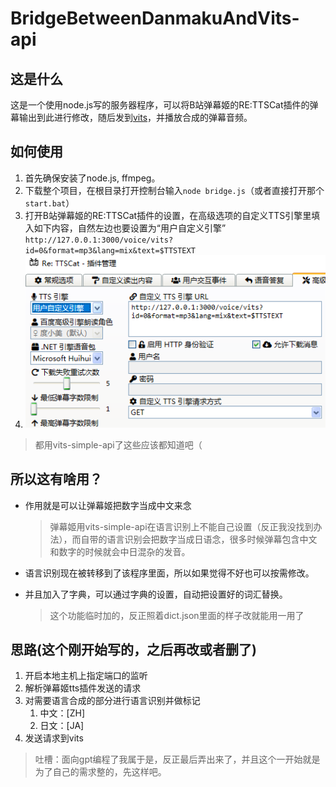 # BridgeBetweenDanmakuAndVits-api

## 这是什么

这是一个使用node.js写的服务器程序，可以将B站弹幕姬的RE:TTSCat插件的弹幕输出到此进行修改，随后发到[vits](https://github.com/Artrajz/vits-simple-api)，并播放合成的弹幕音频。

## 如何使用

1. 首先确保安装了node.js, ffmpeg。
2. 下载整个项目，在根目录打开控制台输入`node bridge.js`（或者直接打开那个`start.bat`）
3. 打开B站弹幕姬的RE:TTSCat插件的设置，在高级选项的自定义TTS引擎里填入如下内容，自然左边也要设置为“用户自定义引擎”
   `http://127.0.0.1:3000/voice/vits?id=0&format=mp3&lang=mix&text=$TTSTEXT`
4. ![example](./imgs/danaku.png)

> 都用vits-simple-api了这些应该都知道吧（

## 所以这有啥用？

* 作用就是可以让弹幕姬把数字当成中文来念  
  > 弹幕姬用vits-simple-api在语言识别上不能自己设置（反正我没找到办法），而自带的语言识别会把数字当成日语念，很多时候弹幕包含中文和数字的时候就会中日混杂的发音。　　

* 语言识别现在被转移到了该程序里面，所以如果觉得不好也可以按需修改。  
* 并且加入了字典，可以通过字典的设置，自动把设置好的词汇替换。  
  > 这个功能临时加的，反正照着dict.json里面的样子改就能用一用了

## 思路(这个刚开始写的，之后再改或者删了)

1. 开启本地主机上指定端口的监听
2. 解析弹幕姬tts插件发送的请求
3. 对需要语言合成的部分进行语言识别并做标记
   1. 中文：[ZH]
   2. 日文：[JA]
4. 发送请求到vits

> 吐槽：面向gpt编程了我属于是，反正最后弄出来了，并且这个一开始就是为了自己的需求整的，先这样吧。